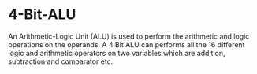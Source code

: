 # 4-Bit-ALU
An Arithmetic-Logic Unit (ALU) is used to perform the arithmetic and logic operations on the operands. A 4 Bit ALU can performs all the 16 different logic and arithmetic operators on two variables which are addition, subtraction and comparator etc.
